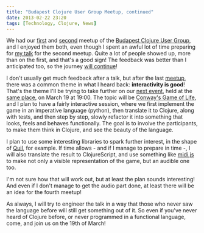 ```yaml
---
title: "Budapest Clojure User Group Meetup, continued"
date: 2013-02-22 23:20
tags: [Technology, Clojure, News]
---
```


We had our [first][first-bcug] and [second][second-bcug] meetup of the
[Budapest Clojure User Group][bcug], and I enjoyed them both, even
though I spent an awful lot of time preparing for [my talk][tod] for
the second meetup. Quite a lot of people showed up, more than on the
first, and that's a good sign! The feedback was better than I
anticipated too, so the journey [will continue][third-bcug]!

 [first-bcug]: /blog/2013/01/25/bcug-meetup/
 [second-bcug]: http://www.meetup.com/Budapest-Clojure-User-Group/events/102105452/
 [bcug]: http://www.meetup.com/Budapest-Clojure-User-Group/
 [tod]: http://algernon.github.com/impressions/threads-of-doom/
 [third-bcug]: http://www.meetup.com/Budapest-Clojure-User-Group/events/105482022/

<!-- more -->

I don't usually get much feedback after a talk, but after the last
[meetup][second-bcug], there was a common theme in what I heard back:
**interactivity is good**! That's the theme I'll be trying to take
further on our [next event][third-bcug], held at the
[same place][balabit-location], on March 19 at 19:00. The topic will
be [Conway's Game of Life][gol-wikipedia], and I plan to have a fairly
interactive session, where we first implement the game in an
imperative language (python), then translate it to Clojure, along with
tests, and then step by step, slowly refactor it into something that
looks, feels and behaves functionally. The goal is to involve the
participants, to make them think in Clojure, and see the beauty of the
language.

I plan to use some interesting libraries to spark further interest, in
the shape of [Quil][quil], for example. If time allows - and if I
manage to prepare in time -, I will also translate the result to
ClojureScript, and use something like [midi.js][midi-js] to make not
only a visible representation of the game, but an audible one too.

I'm not sure how that will work out, but at least the plan sounds
interesting! And even if I don't manage to get the audio part done, at
least there will be an idea for the fourth meetup!

As always, I will try to engineer the talk in a way that those who
never saw the language before will still get something out of it. So
even if you've never heard of Clojure before, or never programmed in a
functional language, come, and join us on the 19th of March!

 [second-bcug]: http://www.meetup.com/Budapest-Clojure-User-Group/events/102105452/
 [third-bcug]: http://www.meetup.com/Budapest-Clojure-User-Group/events/105482022/
 [balabit-location]: http://www.balabit.com/hu/company/contacts
 [gol-wikipedia]: https://en.wikipedia.org/wiki/Conway's_Game_of_Life
 [quil]: https://github.com/quil/quil
 [midi-js]: http://mudcu.be/midi-js/
